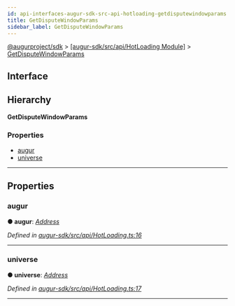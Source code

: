 ```yaml
---
id: api-interfaces-augur-sdk-src-api-hotloading-getdisputewindowparams
title: GetDisputeWindowParams
sidebar_label: GetDisputeWindowParams
---
```


[@augurproject/sdk](api-readme.md) > [[augur-sdk/src/api/HotLoading Module]](api-modules-augur-sdk-src-api-hotloading-module.md) > [GetDisputeWindowParams](api-interfaces-augur-sdk-src-api-hotloading-getdisputewindowparams.md)

## Interface

## Hierarchy

**GetDisputeWindowParams**

### Properties

* [augur](api-interfaces-augur-sdk-src-api-hotloading-getdisputewindowparams.md#augur)
* [universe](api-interfaces-augur-sdk-src-api-hotloading-getdisputewindowparams.md#universe)

---

## Properties

<a id="augur"></a>

###  augur

**● augur**: *[Address](api-modules-augur-sdk-src-state-logs-types-module.md#address)*

*Defined in [augur-sdk/src/api/HotLoading.ts:16](https://github.com/AugurProject/augur/blob/0787bf1a23/packages/augur-sdk/src/api/HotLoading.ts#L16)*

___
<a id="universe"></a>

###  universe

**● universe**: *[Address](api-modules-augur-sdk-src-state-logs-types-module.md#address)*

*Defined in [augur-sdk/src/api/HotLoading.ts:17](https://github.com/AugurProject/augur/blob/0787bf1a23/packages/augur-sdk/src/api/HotLoading.ts#L17)*

___

